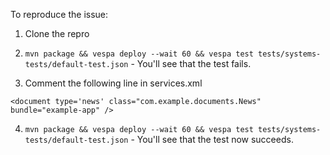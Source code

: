 
To reproduce the issue:

1. Clone the repro

2. `mvn package && vespa deploy --wait 60 && vespa test tests/systems-tests/default-test.json` - You'll see that the test fails.

3. Comment the following line in services.xml

```
<document type='news' class="com.example.documents.News" bundle="example-app" />
```

4.  `mvn package && vespa deploy --wait 60 && vespa test tests/systems-tests/default-test.json` - You'll see that the test now succeeds.